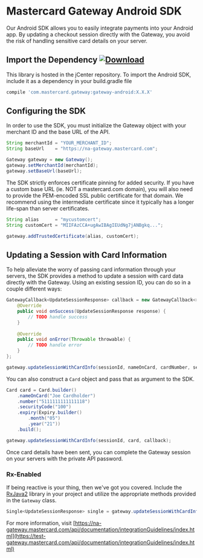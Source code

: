 # Mastercard Gateway Android SDK

Our Android SDK allows you to easily integrate payments into your Android app. By updating a checkout session directly with the Gateway, you avoid the risk of handling sensitive card details on your server.

## Import the Dependency [![Download](https://api.bintray.com/packages/mpgs/Android/gateway-android-sdk/images/download.svg)](https://bintray.com/mpgs/Android/gateway-android-sdk/_latestVersion)

This library is hosted in the jCenter repository. To import the Android SDK, include it as a dependency in your build.gradle file

```groovy
compile 'com.mastercard.gateway:gateway-android:X.X.X'
```

## Configuring the SDK

In order to use the SDK, you must initialize the Gateway object with your merchant ID and the base URL of the API.

```java
String merchantId = "YOUR_MERCHANT_ID";
String baseUrl    = "https://na-gateway.mastercard.com";

Gateway gateway = new Gateway();
gateway.setMerchantId(merchantId);
gateway.setBaseUrl(baseUrl);
```

The SDK strictly enforces certificate pinning for added security. If you have a custom base URL (ie. NOT a mastercard.com domain), you will also need to provide the PEM-encoded SSL public certificate for that domain. We recommend using the intermediate certificate since it typically has a longer life-span than server certificates.

```java
String alias      = "mycustomcert";
String customCert = "MIIFAzCCA+ugAwIBAgIEUdNg7jANBgkq...";

gateway.addTrustedCertificate(alias, customCert);
```

## Updating a Session with Card Information

To help alleviate the worry of passing card information through your servers, the SDK provides a method to update a session with card data directly with the Gateway. Using an existing session ID, you can do so in a couple different ways:

```java
GatewayCallback<UpdateSessionResponse> callback = new GatewayCallback<>() {
    @Override
    public void onSuccess(UpdateSessionResponse response) {
        // TODO handle success
    }
    
    @Override
    public void onError(Throwable throwable) {
        // TODO handle error
    }
};

gateway.updateSessionWithCardInfo(sessionId, nameOnCard, cardNumber, securityCode, expiryMM, expiryYY, callback);
```

You can also construct a `Card` object and pass that as argument to the SDK.

```java
Card card = Card.builder()
    .nameOnCard("Joe Cardholder")
    .number("5111111111111118")
    .securityCode("100")
    .expiry(Expiry.builder()
        .month("05")
        .year("21"))
    .build();

gateway.updateSessionWithCardInfo(sessionId, card, callback);
```

Once card details have been sent, you can complete the Gateway session on your servers with the private API password.


### Rx-Enabled

If being reactive is your thing, then we've got you covered. Include the [RxJava2](https://github.com/ReactiveX/RxJava) library in your project and utilize the appropriate methods provided in the `Gateway` class.

```java
Single<UpdateSessionResponse> single = gateway.updateSessionWithCardInfo(session, card);
```

For more information, visit [https://na-gateway.mastercard.com/api/documentation/integrationGuidelines/index.html](https://test-gateway.mastercard.com/api/documentation/integrationGuidelines/index.html)
